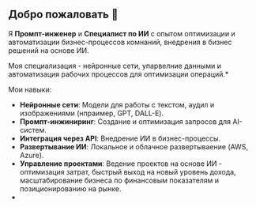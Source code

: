 ## Добро пожаловать 👋

Я **Промпт-инженер** и **Специалист по ИИ** с опытом оптимизации и автоматизации бизнес-процессов комнаний, внедрения в бизнес решений на основе ИИ.

Моя специализация - нейронные сети, упарвелние данными и автоматизация рабочих процессов для оптимизации операций.*

Мои навыки:
- **Нейронные сети**: Модели для работы с текстом, аудил и изображениями (нпраимер, GPT, DALL-E).
- **Промпт-инжиниринг**: Создание и оптимизация запросов для AI-систем.
- **Интеграция через API**: Внедрение ИИ в бизнес-процессы.
- **Развертывание ИИ**: Локальное и облачное развертываение (AWS, Azure).
- **Управление проектами**: Ведение проектов на основе ИИ - оптимизация затрат, быстрый выход на новый уровень дохода, масштабирование бизнеса по финансовым показателям и позиционированию на рынке.
- 
